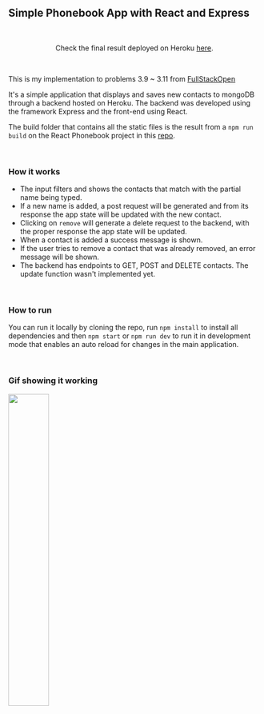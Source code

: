 ## Simple Phonebook App with React and Express

<br/>

<p align="center">
   Check the final result deployed on Heroku <a href="https://delicat-fromage-63869.herokuapp.com/">here</a>.
</p>

<br/>

This is my implementation to problems 3.9 ~ 3.11 from [FullStackOpen](https://fullstackopen.com/en/)

It's a simple application that displays and saves new contacts to mongoDB through a backend hosted on Heroku. The backend was developed using the framework Express and the front-end using React.

The build folder that contains all the static files is the result from a `npm run build` on the React Phonebook project in this [repo](https://github.com/dbonach/helsinki-fullstackopen/tree/main/part2/phonebook).

<br/>

### How it works

- The input filters and shows the contacts that match with the partial name being typed.
- If a new name is added, a post request will be generated and from its response the app state will be updated with the new contact.
- Clicking on `remove` will generate a delete request to the backend, with the proper response the app state will be updated.
- When a contact is added a success message is shown.
- If the user tries to remove a contact that was already removed, an error message will be shown.
- The backend has endpoints to GET, POST and DELETE contacts. The update function wasn't implemented yet.

<br/>

### How to run

You can run it locally by cloning the repo, run `npm install` to install all dependencies and then `npm start` or `npm run dev` to run it in development mode that enables an auto reload for changes in the main application.

<br/>

### Gif showing it working 
<p>
<img src="https://user-images.githubusercontent.com/62313672/124419635-40cac300-dd34-11eb-8737-c1c6ba9bbfd9.gif" width="40%">
</p>
